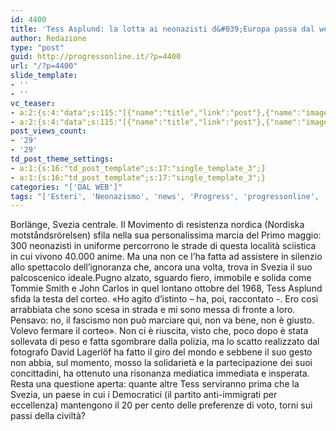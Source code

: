 ```yaml
---
id: 4400
title: 'Tess Asplund: la lotta ai neonazisti d&#039;Europa passa dal web'
author: Redazione
type: "post"
guid: http://progressonline.it/?p=4400
url: "/?p=4400"
slide_template:
- ''
- ''
vc_teaser:
- a:2:{s:4:"data";s:115:"[{"name":"title","link":"post"},{"name":"image","image":"featured","link":"none"},{"name":"text","mode":"excerpt"}]";s:7:"bgcolor";s:0:"";}
- a:2:{s:4:"data";s:115:"[{"name":"title","link":"post"},{"name":"image","image":"featured","link":"none"},{"name":"text","mode":"excerpt"}]";s:7:"bgcolor";s:0:"";}
post_views_count:
- '29'
- '29'
td_post_theme_settings:
- a:1:{s:16:"td_post_template";s:17:"single_template_3";}
- a:1:{s:16:"td_post_template";s:17:"single_template_3";}
categories: "['DAL WEB']"
tags: "['Esteri', 'Neonazismo', 'news', 'Progress', 'progressonline', 'Svezia', 'Tess Asplund', 'web']"
---
```


Borlänge, Svezia centrale. Il Movimento di resistenza nordica (Nordiska motståndsrörelsen) sfila nella sua personalissima marcia del Primo maggio: 300 neonazisti in uniforme percorrono le strade di questa località sciistica in cui vivono 40.000 anime. Ma una non ce l’ha fatta ad assistere in silenzio allo spettacolo dell’ignoranza che, ancora una volta, trova in Svezia il suo palcoscenico ideale.Pugno alzato, sguardo fiero, immobile e solida come Tommie Smith e John Carlos in quel lontano ottobre del 1968, Tess Asplund sfida la testa del corteo. «Ho agito d’istinto – ha, poi, raccontato -. Ero così arrabbiata che sono scesa in strada e mi sono messa di fronte a loro. Pensavo: no, il fascismo non può marciare qui, non va bene, non è giusto. Volevo fermare il corteo». Non ci è riuscita, visto che, poco dopo è stata sollevata di peso e fatta sgombrare dalla polizia, ma lo scatto realizzato dal fotografo David Lagerlöf ha fatto il giro del mondo e sebbene il suo gesto non abbia, sul momento, mosso la solidarietà e la partecipazione dei suoi concittadini, ha ottenuto una risonanza mediatica immediata e insperata. Resta una questione aperta: quante altre Tess serviranno prima che la Svezia, un paese in cui i Democratici (il partito anti-immigrati per eccellenza) mantengono il 20 per cento delle preferenze di voto, torni sui passi della civiltà?